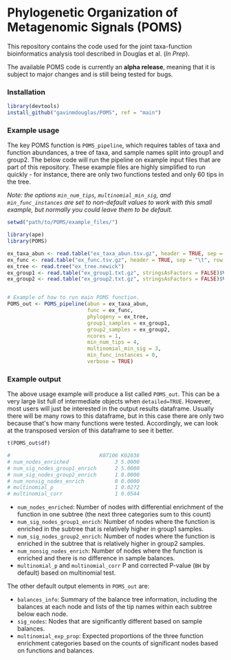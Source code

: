 # Phylogenetic Organization of Metagenomic Signals (POMS)

This repository contains the code used for the joint taxa-function bioinformatics analysis tool described in Douglas et al. (_In Prep_).

The available POMS code is currently an **alpha release**, meaning that it is subject to major changes and is still being tested for bugs.

### Installation

```R
library(devtools)
install_github("gavinmdouglas/POMS", ref = "main")
```

### Example usage

The key POMS function is `POMS_pipeline`, which requires tables of taxa and function abundances, a tree of taxa, and sample names split into group1 and group2. The below code will run the pipeline on example input files that are part of this repository. These example files are highly simplified to run quickly - for instance, there are only two functions tested and only 60 tips in the tree.

_Note: the options `min_num_tips`, `multinomial_min_sig`, and `min_func_instances` are set to non-default values to work with this small example, but normally you could leave them to be default._

```R
setwd("path/to/POMS/example_files/")

library(ape)
library(POMS)

ex_taxa_abun <- read.table("ex_taxa_abun.tsv.gz", header = TRUE, sep = "\t", row.names = 1)
ex_func <- read.table("ex_func.tsv.gz", header = TRUE, sep = "\t", row.names = 1)
ex_tree <- read.tree("ex_tree.newick")
ex_group1 <- read.table("ex_group1.txt.gz", stringsAsFactors = FALSE)$V1
ex_group2 <- read.table("ex_group2.txt.gz", stringsAsFactors = FALSE)$V1


# Example of how to run main POMS function. 
POMS_out <- POMS_pipeline(abun = ex_taxa_abun,
                          func = ex_func,
                          phylogeny = ex_tree,
                          group1_samples = ex_group1,
                          group2_samples = ex_group2,
                          ncores = 1,
                          min_num_tips = 4,
                          multinomial_min_sig = 3,
                          min_func_instances = 0,
                          verbose = TRUE)
```

### Example output

The above usage example will produce a list called `POMS_out`. This can be a very large list full of intermediate objects when `detailed=TRUE`. However, most users will just be interested in the output results dataframe. Usually there will be many rows to this dataframe, but in this case there are only two because that's how many functions were tested. Accordingly, we can look at the transposed version of this dataframe to see it better.

```R
t(POMS_out$df)

#                             K07106 K02036
# num_nodes_enriched               3 5.0000
# num_sig_nodes_group1_enrich      2 5.0000
# num_sig_nodes_group2_enrich      1 0.0000
# num_nonsig_nodes_enrich          0 0.0000
# multinomial_p                    1 0.0272
# multinomial_corr                 1 0.0544
```

* `num_nodes_enriched`: Number of nodes with differential enrichment of the function in one subtree (the next three categories sum to this count)
* `num_sig_nodes_group1_enrich`: Number of nodes where the function is enriched in the subtree that is relatively higher in group1 samples.
* `num_sig_nodes_group2_enrich`: Number of nodes where the function is enriched in the subtree that is relatively higher in group2 samples.
* `num_nonsig_nodes_enrich`: Number of nodes where the function is enriched and there is no difference in sample balances.
* `multinomial_p` and `multinomial_corr` P and corrected P-value (`BH` by default) based on multinomial test.

The other default output elements in `POMS_out` are:
* `balances_info`: Summary of the balance tree information, including the balances at each node and lists of the tip names within each subtree below each node.
* `sig_nodes`: Nodes that are significantly different based on sample balances.
* `multinomial_exp_prop`: Expected proportions of the three function enrichment categories based on the counts of significant nodes based on functions and balances.
